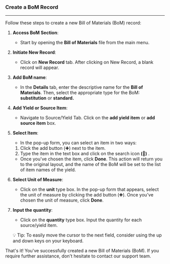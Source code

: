 ### Create a BoM Record
____________________________
Follow these steps to create a new Bill of Materials (BoM) record:

1. **Access BoM Section**:
    
    - Start by opening the **Bill of Materials** file from the main menu.
2. **Initiate New Record**:
    
    - Click on **New Record** tab. After clicking on New Record, a blank record will appear.
3. **Add BoM name**:

	* In the **Details** tab, enter the descriptive name for the **Bill of Materials**. Then, select the appropriate type for the BoM: **substitution** or **standard.** 
4. **Add Yield or Source Item**:
    
    - Navigate to Source/Yield Tab. Click on the **add yield item** or **add source item** box.
5. **Select Item**:
    
    -  In the pop-up form, you can select an item in two ways:

	1. Click the add button (✚) next to the item.
	2. Type the item in the text box and click on the search icon **(🔎)** .

	* Once you've chosen the item, click **Done**. This action will return you to the original layout, and the name of the BoM will be set to the list of item names of the yield.
6. **Select Unit of Measure**:

	- Click on the **unit** type box. In the pop-up form that appears, select the unit of measure by clicking the add button (✚). Once you've chosen the unit of measure, click **Done**. 
7. **Input the quantity**:

	 - Click on the **quantity** type box. Input the quantity for each source/yield item. 

	💡 Tip: To easily move the cursor to the next field, consider using the up and down keys on your keyboard.


That's it! You've successfully created a new Bill of Materials (BoM). If you require further assistance, don't hesitate to contact our support team.